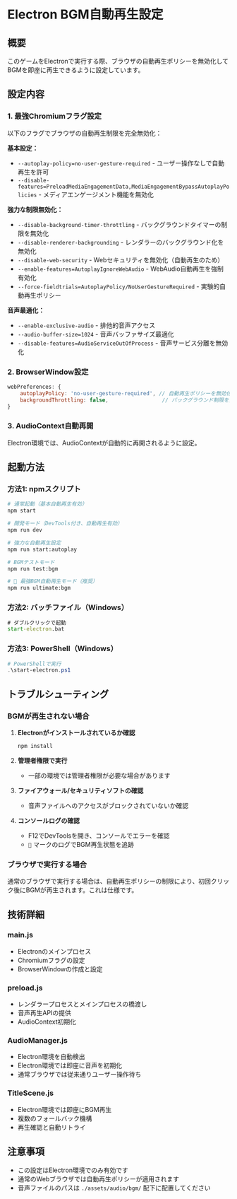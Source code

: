 # Electron BGM自動再生設定

## 概要
このゲームをElectronで実行する際、ブラウザの自動再生ポリシーを無効化してBGMを即座に再生できるように設定しています。

## 設定内容

### 1. 最強Chromiumフラグ設定
以下のフラグでブラウザの自動再生制限を完全無効化：

**基本設定：**
- `--autoplay-policy=no-user-gesture-required` - ユーザー操作なしで自動再生を許可
- `--disable-features=PreloadMediaEngagementData,MediaEngagementBypassAutoplayPolicies` - メディアエンゲージメント機能を無効化

**強力な制限無効化：**
- `--disable-background-timer-throttling` - バックグラウンドタイマーの制限を無効化
- `--disable-renderer-backgrounding` - レンダラーのバックグラウンド化を無効化
- `--disable-web-security` - Webセキュリティを無効化（自動再生のため）
- `--enable-features=AutoplayIgnoreWebAudio` - WebAudio自動再生を強制有効化
- `--force-fieldtrials=AutoplayPolicy/NoUserGestureRequired` - 実験的自動再生ポリシー

**音声最適化：**
- `--enable-exclusive-audio` - 排他的音声アクセス
- `--audio-buffer-size=1024` - 音声バッファサイズ最適化
- `--disable-features=AudioServiceOutOfProcess` - 音声サービス分離を無効化

### 2. BrowserWindow設定
```javascript
webPreferences: {
    autoplayPolicy: 'no-user-gesture-required', // 自動再生ポリシーを無効化
    backgroundThrottling: false,                 // バックグラウンド制限を無効化
}
```

### 3. AudioContext自動再開
Electron環境では、AudioContextが自動的に再開されるように設定。

## 起動方法

### 方法1: npmスクリプト
```bash
# 通常起動（基本自動再生有効）
npm start

# 開発モード（DevTools付き、自動再生有効）
npm run dev

# 強力な自動再生設定
npm run start:autoplay

# BGMテストモード
npm run test:bgm

# 🎵 最強BGM自動再生モード（推奨）
npm run ultimate:bgm
```

### 方法2: バッチファイル（Windows）
```cmd
# ダブルクリックで起動
start-electron.bat
```

### 方法3: PowerShell（Windows）
```powershell
# PowerShellで実行
.\start-electron.ps1
```

## トラブルシューティング

### BGMが再生されない場合

1. **Electronがインストールされているか確認**
   ```bash
   npm install
   ```

2. **管理者権限で実行**
   - 一部の環境では管理者権限が必要な場合があります

3. **ファイアウォール/セキュリティソフトの確認**
   - 音声ファイルへのアクセスがブロックされていないか確認

4. **コンソールログの確認**
   - F12でDevToolsを開き、コンソールでエラーを確認
   - `🎵` マークのログでBGM再生状態を追跡

### ブラウザで実行する場合

通常のブラウザで実行する場合は、自動再生ポリシーの制限により、初回クリック後にBGMが再生されます。これは仕様です。

## 技術詳細

### main.js
- Electronのメインプロセス
- Chromiumフラグの設定
- BrowserWindowの作成と設定

### preload.js
- レンダラープロセスとメインプロセスの橋渡し
- 音声再生APIの提供
- AudioContext初期化

### AudioManager.js
- Electron環境を自動検出
- Electron環境では即座に音声を初期化
- 通常ブラウザでは従来通りユーザー操作待ち

### TitleScene.js
- Electron環境では即座にBGM再生
- 複数のフォールバック機構
- 再生確認と自動リトライ

## 注意事項

- この設定はElectron環境でのみ有効です
- 通常のWebブラウザでは自動再生ポリシーが適用されます
- 音声ファイルのパスは `./assets/audio/bgm/` 配下に配置してください